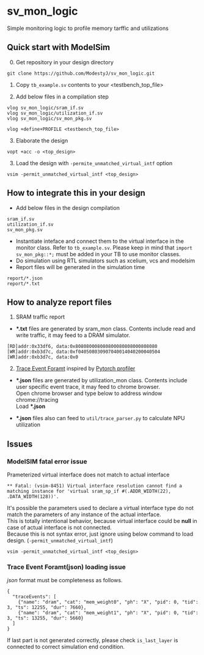 # sv_mon_logic
Simple monitoring logic to profile memory tarffic and utilizations

## Quick start with ModelSim
0. Get repository in your design directory  
```
git clone https://github.com/ModestyJ/sv_mon_logic.git
```
1. Copy `tb_example.sv` contents to your <testbench_top_file>  

2. Add below files in a compilation step  
```
vlog sv_mon_logic/sram_if.sv
vlog sv_mon_logic/utilization_if.sv
vlog sv_mon_logic/sv_mon_pkg.sv

vlog +define+PROFILE <testbench_top_file>
```

3. Elaborate the design  
```
vopt +acc -o <top_design>
```

3. Load the design with `-permite_unmatched_virtual_intf` option  
```
vsim -permit_unmatched_virtual_intf <top_design>
```

## How to integrate this in your design
* Add below files in the design compilation
```
sram_if.sv
utilization_if.sv
sv_mon_pkg.sv
```
* Instantiate inteface and connect them to the virtual interface in the monitor class. Refer to `tb_example.sv`. Please keep in mind that `import sv_mon_pkg::*;` must be added in your TB to use monitor classes.  
* Do simulation using RTL simulators such as xcelium, vcs and modelsim  
* Report files will be generated in the simulation time  
```
report/*.json
report/*.txt
```

## How to analyze report files
1. SRAM traffic report
* **\*.txt** files are generated by sram_mon class. Contents include read and write traffic, it may feed to a DRAM simulator.  
```
[RD]addr:0x33df6, data:0x808080008080800080808000808080
[WR]addr:0xb3d7c, data:0xf040508030907040014040200040504
[WR]addr:0xb3d7c, data:0x0
```

2. [Trace Event Foramt](https://docs.google.com/document/d/1CvAClvFfyA5R-PhYUmn5OOQtYMH4h6I0nSsKchNAySU/preview) inspired by [Pytorch profiler](https://pytorch.org/tutorials/recipes/recipes/profiler_recipe.html)
* **\*.json** files are generated by utilization_mon class. Contents include user specific event trace, it may feed to chrome browser.  
Open chrome browser and type below to address window  
chrome://tracing  
Load **\*.json**  

* **\*.json** files also can feed to `util/trace_parser.py` to calculate NPU utilization  

## Issues

### ModelSIM fatal error issue
Prameterized virtual interface does not match to actual interface
```
** Fatal: (vsim-8451) Virtual interface resolution cannot find a matching instance for 'virtual sram_sp_if #(.ADDR_WIDTH(22), .DATA_WIDTH(128))'.
```
It's possible the parameters used to declare a virtual interface type do not match the parameters of any instance of the actual interface.  
This is totally intentional behavior, because virtual interface could be **null** in case of actual interface is not connected.  
Because this is not syntax error, just ignore using below command to load design. (`-permit_unmatched_virtual_intf`)
```
vsim -permit_unmatched_virtual_intf <top_design>
```

### Trace Event Foramt(json) loading issue
_json_ format must be completeness as follows.  
```
{
  "traceEvents": [
    {"name": "dram", "cat": "mem_weight0", "ph": "X", "pid": 0, "tid": 3, "ts": 12255, "dur": 7660},
    {"name": "dram", "cat": "mem_weight1", "ph": "X", "pid": 0, "tid": 3, "ts": 13255, "dur": 5660}
  ]
}
```

If last part is not generated correctly, please check `is_last_layer` is connected to correct simulation end condition.  
